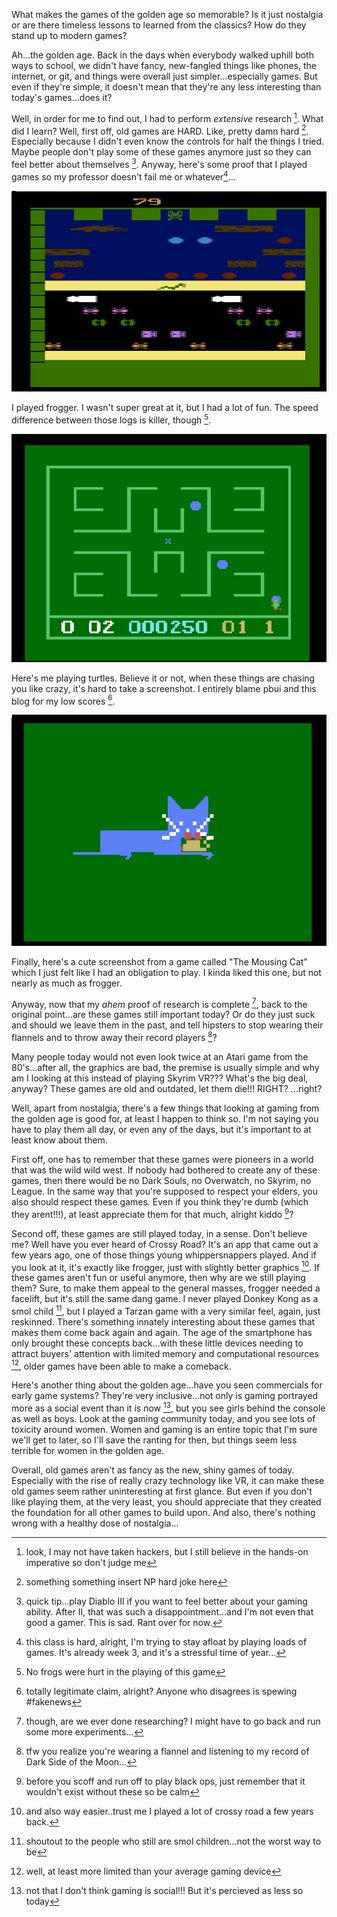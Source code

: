 What makes the games of the golden age so memorable? Is it just nostalgia or
are there timeless lessons to learned from the classics? How do they stand up
to modern games?

Ah...the golden age. Back in the days when everybody walked uphill both ways to
school, we didn't have fancy, new-fangled things like phones, the internet, or
git, and things were overall just simpler...especially games. But even if
they're simple, it doesn't mean that they're any less interesting than today's
games...does it?

Well, in order for me to find out, I had to perform *extensive* research [^1].
What did I learn? Well, first off, old games are HARD. Like, pretty damn hard
[^2]. Especially because I didn't even know the controls for half the things I
tried. Maybe people don't play some of these games anymore just so they can
feel better about themselves [^3]. Anyway, here's some proof that I played
games so my professor doesn't fail me or whatever[^4]...

![](https://github.com/catvajiac/hoc_blog/blob/master/img/frogger.png?raw=1)

I played frogger. I wasn't super great at it, but I had a lot of fun. The speed
difference between those logs is killer, though [^5].

![](https://github.com/catvajiac/hoc_blog/blob/master/img/turtles.png?raw=1)

Here's me playing turtles. Believe it or not, when these things are chasing you
like crazy, it's hard to take a screenshot. I entirely blame pbui and this blog
for my low scores [^6].

![](https://github.com/catvajiac/hoc_blog/blob/master/img/the_mousing_cat.png?raw=1)

Finally, here's a cute screenshot from a game called "The Mousing Cat" which I
just felt like I had an obligation to play. I kinda liked this one, but not
nearly as much as frogger.

Anyway, now that my *ahem* proof of research is complete [^7], back to the
original point...are these games still important today? Or do they just suck
and should we leave them in the past, and tell hipsters to stop wearing their
flannels and to throw away their record players [^8]?

Many people today would not even look twice at an Atari game from the
80's...after all, the graphics are bad, the premise is usually simple and why
am I looking at this instead of playing Skyrim VR??? What's the big deal,
anyway? These games are old and outdated, let them die!!! RIGHT? ...right?

Well, apart from nostalgia, there's a few things that looking at gaming from
the golden age is good for, at least I happen to think so. I'm not saying you
have to play them all day, or even any of the days, but it's important to at
least know about them.

First off, one has to remember that these games were pioneers in a world that
was the wild wild west. If nobody had bothered to create any of these games,
then there would be no Dark Souls, no Overwatch, no Skyrim, no League. In the
same way that you're supposed to respect your elders, you also should respect
these games. Even if you think they're dumb (which they arent!!!), at least
appreciate them for that much, alright kiddo [^9]?

Second off, these games are still played today, in a sense. Don't believe me?
Well have you ever heard of Crossy Road? It's an app that came out a few years
ago, one of those things young whippersnappers played. And if you look at it,
it's exactly like frogger, just with slightly better graphics [^10]. If these
games aren't fun or useful anymore, then why are we still playing them? Sure,
to make them appeal to the general masses, frogger needed a facelift, but it's
still the same dang game. I never played Donkey Kong as a smol child [^11], but
I played a Tarzan game with a very similar feel, again, just reskinned. There's
something innately interesting about these games that makes them come back
again and again. The age of the smartphone has only brought these concepts
back...with these little devices needing to attract buyers' attention with
limited memory and computational resources [^12], older games have been able to
make a comeback.

Here's another thing about the golden age...have you seen commercials for early
game systems? They're very inclusive...not only is gaming portrayed more as a
social event than it is now [^13], but you see girls behind the console as well
as boys. Look at the gaming community today, and you see lots of toxicity
around women. Women and gaming is an entire topic that I'm sure we'll get to
later, so I'll save the ranting for then, but things seem less terrible for
women in the golden age.

Overall, old games aren't as fancy as the new, shiny games of today. Especially
with the rise of really crazy technology like VR, it can make these old games
seem rather uninteresting at first glance. But even if you don't like playing
them, at the very least, you should appreciate that they created the foundation
for all other games to build upon. And also, there's nothing wrong with a
healthy dose of nostalgia...

[^1]: look, I may not have taken hackers, but I still believe in the hands-on
imperative so don't judge me

[^2]: something something insert NP hard joke here

[^3]: quick tip...play Diablo III if you want to feel better about your gaming
ability. After II, that was such a disappointment...and I'm not even that good
a gamer. This is sad. Rant over for now.

[^4]: this class is hard, alright, I'm trying to stay afloat by playing loads
of games. It's already week 3, and it's a stressful time of year...

[^5]: No frogs were hurt in the playing of this game

[^6]: totally legitimate claim, alright? Anyone who disagrees is spewing
\#fakenews

[^7]: though, are we ever done researching? I might have to go back and run
some more experiments...

[^8]: tfw you realize you're wearing a flannel and listening to my record of
Dark Side of the Moon...

[^9]: before you scoff and run off to play black ops, just remember that it
wouldn't exist without these so be calm

[^10]: and also way easier..trust me I played a lot of crossy road a few years
back.

[^11]: shoutout to the people who still are smol children...not the worst way
to be

[^12]: well, at least more limited than your average gaming device

[^13]: not that I don't think gaming is social!!! But it's percieved as less so
today
